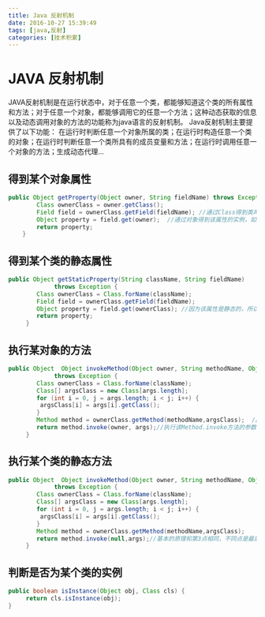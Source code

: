 ```yaml
---
title: Java 反射机制
date: 2016-10-27 15:39:49
tags: [java,反射]
categories: [技术积累]
---
```

# **JAVA 反射机制**
JAVA反射机制是在运行状态中，对于任意一个类，都能够知道这个类的所有属性和方法；对于任意一个对象，都能够调用它的任意一个方法；这种动态获取的信息以及动态调用对象的方法的功能称为java语言的反射机制。
Java反射机制主要提供了以下功能： 在运行时判断任意一个对象所属的类；在运行时构造任意一个类的对象；在运行时判断任意一个类所具有的成员变量和方法；在运行时调用任意一个对象的方法；生成动态代理...
## **得到某个对象属性**
```  java
public Object getProperty(Object owner, String fieldName) throws Exception {  
        Class ownerClass = owner.getClass();  
        Field field = ownerClass.getField(fieldName); //通过Class得到类声明的属性
        Object property = field.get(owner);  //通过对象得到该属性的实例，如果这个属性是非公有的，这里会报IllegalAccessException。
        return property;  
    }
```
## **得到某个类的静态属性**
``` java
public Object getStaticProperty(String className, String fieldName)
             throws Exception {
        Class ownerClass = Class.forName(className);
        Field field = ownerClass.getField(fieldName);
        Object property = field.get(ownerClass); //因为该属性是静态的，所以直接从类的Class里取。
        return property;
     }
```
## **执行某对象的方法**
``` java
public Object  Object invokeMethod(Object owner, String methodName, Object[] args)
             throws Exception {
        Class ownerClass = Class.forName(className);
        Class[] argsClass = new Class[args.length];
        for (int i = 0, j = args.length; i < j; i++) {  
         argsClass[i] = args[i].getClass();  
        }  
        Method method = ownerClass.getMethod(methodName,argsClass);  //通过methodName和参数的argsClass（方法中的参数类型集合）数组得到要执行的Method。
        return method.invoke(owner, args);//执行该Method.invoke方法的参数是执行这个方法的对象owner，和参数数组args，可以这么理解：owner对象中带有参数args的method方法。返回值是Object，也既是该方法的返回值。
     }
```
## **执行某个类的静态方法**
``` java
public Object  Object invokeMethod(Object owner, String methodName, Object[] args)
             throws Exception {
        Class ownerClass = Class.forName(className);
        Class[] argsClass = new Class[args.length];
        for (int i = 0, j = args.length; i < j; i++) {  
         argsClass[i] = args[i].getClass();  
        }
        Method method = ownerClass.getMethod(methodName,argsClass);
        return method.invoke(null,args);//基本的原理和第3点相同，不同点是最后一行，invoke的一个参数是null，因为这是静态方法，不需要借助实例运行。
     }
```
## **判断是否为某个类的实例**
``` java
public boolean isInstance(Object obj, Class cls) {  
     return cls.isInstance(obj);  
}
```
